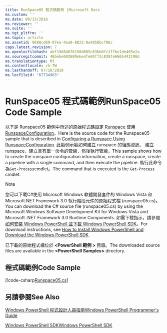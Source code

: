 ```yaml
---
title: RunSpace05 程式碼範例 |Microsoft Docs
ms.custom: ''
ms.date: 09/13/2016
ms.reviewer: ''
ms.suite: ''
ms.tgt_pltfrm: ''
ms.topic: article
ms.assetid: 9688cd69-07ea-4ea0-8822-0a4850bcf86c
caps.latest.revision: 7
ms.openlocfilehash: abf19d848f6150d005c63bb0fc2ffbe1de405e2a
ms.sourcegitcommit: 46bebe692689ebedfe65ff2c828fe666b443198d
ms.translationtype: MT
ms.contentlocale: zh-TW
ms.lasthandoff: 07/10/2019
ms.locfileid: "67734963"
---
```

# <a name="runspace05-code-sample"></a><span data-ttu-id="8dba1-102">RunSpace05 程式碼範例</span><span class="sxs-lookup"><span data-stu-id="8dba1-102">RunSpace05 Code Sample</span></span>

<span data-ttu-id="8dba1-103">以下是 Runspace05 範例中所述的原始程式碼[設定 Runspace 使用 RunspaceConfiguration](https://msdn.microsoft.com/en-us/42681d19-2d05-4975-befd-afb1990e79b2)。</span><span class="sxs-lookup"><span data-stu-id="8dba1-103">Here is the source code for the Runspace05 sample that is described in [Configuring a Runspace Using RunspaceConfiguration](https://msdn.microsoft.com/en-us/42681d19-2d05-4975-befd-afb1990e79b2).</span></span> <span data-ttu-id="8dba1-104">此範例示範如何建立 runspace 的組態資訊、 建立 runspace，建立具有單一命令的管線，然後執行管線。</span><span class="sxs-lookup"><span data-stu-id="8dba1-104">This sample shows how to create the runspace configuration information, create a runspace, create a pipeline with a single command, and then execute the pipeline.</span></span> <span data-ttu-id="8dba1-105">執行此命令為`Get-Process`cmdlet。</span><span class="sxs-lookup"><span data-stu-id="8dba1-105">The command that is executed is the `Get-Process` cmdlet.</span></span>

> [!NOTE]
> <span data-ttu-id="8dba1-106">您可以下載C#使用 Microsoft Windows 軟體開發套件的 Windows Vista 和 Microsoft.NET Framework 3.0 執行階段元件的原始程式檔 (runspace05.cs)。</span><span class="sxs-lookup"><span data-stu-id="8dba1-106">You can download the C# source file (runspace05.cs) by using the Microsoft Windows Software Development Kit for Windows Vista and Microsoft .NET Framework 3.0 Runtime Components.</span></span> <span data-ttu-id="8dba1-107">如需下載指示，請參閱[如何安裝 Windows PowerShell 並下載 Windows PowerShell SDK](/powershell/developer/installing-the-windows-powershell-sdk)。</span><span class="sxs-lookup"><span data-stu-id="8dba1-107">For download instructions, see [How to Install Windows PowerShell and Download the Windows PowerShell SDK](/powershell/developer/installing-the-windows-powershell-sdk).</span></span>
>
> <span data-ttu-id="8dba1-108">已下載的原始程式檔位於 **\<PowerShell 範例 >** 目錄。</span><span class="sxs-lookup"><span data-stu-id="8dba1-108">The downloaded source files are available in the **\<PowerShell Samples>** directory.</span></span>

## <a name="code-sample"></a><span data-ttu-id="8dba1-109">程式碼範例</span><span class="sxs-lookup"><span data-stu-id="8dba1-109">Code Sample</span></span>

[!code-csharp[Runspace05.cs](../../powershell-sdk-samples/SDK-2.0/csharp/Runspace05/Runspace05.cs#L11-L86 "Runspace05.cs")]

## <a name="see-also"></a><span data-ttu-id="8dba1-110">另請參閱</span><span class="sxs-lookup"><span data-stu-id="8dba1-110">See Also</span></span>

[<span data-ttu-id="8dba1-111">Windows PowerShell 程式設計人員指南</span><span class="sxs-lookup"><span data-stu-id="8dba1-111">Windows PowerShell Programmer's Guide</span></span>](./windows-powershell-programmer-s-guide.md)

[<span data-ttu-id="8dba1-112">Windows PowerShell SDK</span><span class="sxs-lookup"><span data-stu-id="8dba1-112">Windows PowerShell SDK</span></span>](../windows-powershell-reference.md)